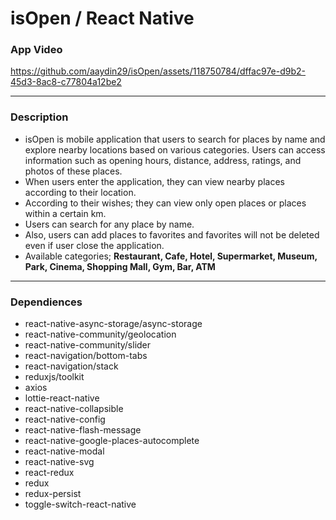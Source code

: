 # isOpen / React Native

### App Video


https://github.com/aaydin29/isOpen/assets/118750784/dffac97e-d9b2-45d3-8ac8-c77804a12be2

____________
### Description
- isOpen is mobile application that users to search for places by name and explore nearby locations based on various categories. Users can access information such as opening hours, distance, address, ratings, and photos of these places.
- When users enter the application, they can view nearby places according to their location.
- According to their wishes; they can view only open places or places within a certain km.
- Users can search for any place by name.
- Also, users can add places to favorites and favorites will not be deleted even if user close the application.
- Available categories; **Restaurant, Cafe, Hotel, Supermarket, Museum, Park, Cinema, Shopping Mall, Gym, Bar, ATM**
___________________
### Dependiences
- react-native-async-storage/async-storage
- react-native-community/geolocation
- react-native-community/slider
- react-navigation/bottom-tabs
- react-navigation/stack
- reduxjs/toolkit
- axios
- lottie-react-native
- react-native-collapsible
- react-native-config
- react-native-flash-message
- react-native-google-places-autocomplete
- react-native-modal
- react-native-svg
- react-redux
- redux
- redux-persist
- toggle-switch-react-native
